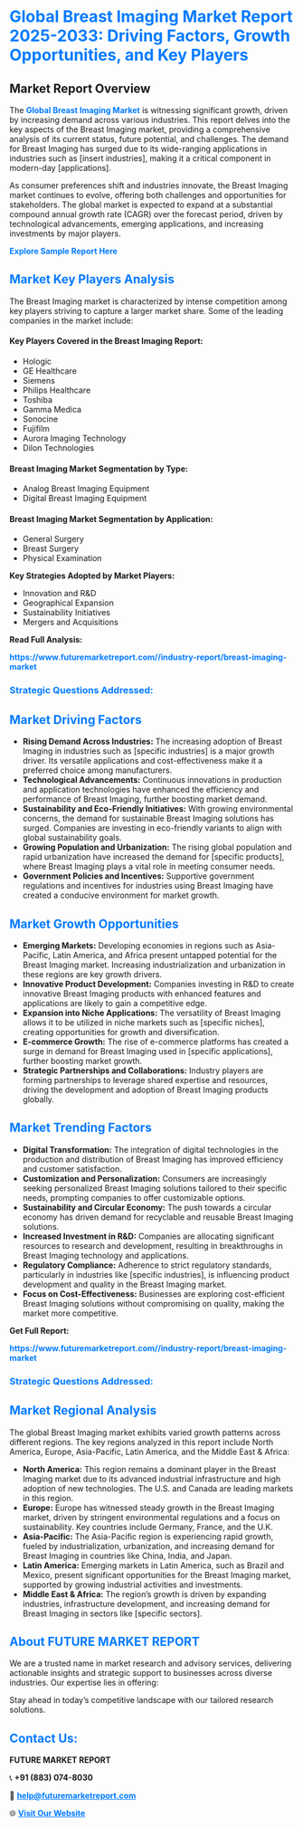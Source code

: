 <h1 style="color: #007BFF;">Global Breast Imaging Market Report 2025-2033: Driving Factors, Growth Opportunities, and Key Players</h1>

<section id="overview">
<h2>Market Report Overview</h2>
<p>The <a href="https://www.futuremarketreport.com//industry-report/breast-imaging-market" style="color: #007BFF; text-decoration: none;"><strong>Global Breast Imaging Market</strong></a> is witnessing significant growth, driven by increasing demand across various industries. This report delves into the key aspects of the Breast Imaging market, providing a comprehensive analysis of its current status, future potential, and challenges. The demand for Breast Imaging has surged due to its wide-ranging applications in industries such as [insert industries], making it a critical component in modern-day [applications].</p>
<p>As consumer preferences shift and industries innovate, the Breast Imaging market continues to evolve, offering both challenges and opportunities for stakeholders. The global market is expected to expand at a substantial compound annual growth rate (CAGR) over the forecast period, driven by technological advancements, emerging applications, and increasing investments by major players.</p>
</section>

<section id="overview">
<p><a href="https://www.futuremarketreport.com//request-sample/reportId=91311" style="color: #007BFF; text-decoration: none;"><strong>Explore Sample Report Here</strong></a></p>
</section>

<section id="key-players">
<h2 style="color: #007BFF;">Market Key Players Analysis</h2>
<p>The Breast Imaging market is characterized by intense competition among key players striving to capture a larger market share. Some of the leading companies in the market include:</p>
<h4>Key Players Covered in the Breast Imaging Report:</h4>
<ul><li>Hologic</li><li>GE Healthcare</li><li>Siemens</li><li>Philips Healthcare</li><li>Toshiba</li><li>Gamma Medica</li><li>Sonocine</li><li>Fujifilm</li><li>Aurora Imaging Technology</li><li>Dilon Technologies</li></ul>
<h4>Breast Imaging Market Segmentation by Type:</h4>
<ul><li>Analog Breast Imaging Equipment</li><li>Digital Breast Imaging Equipment</li></ul>

<h4>Breast Imaging Market Segmentation by Application:</h4>
<ul><li>General Surgery</li><li>Breast Surgery</li><li>Physical Examination</li></ul>
<p><strong>Key Strategies Adopted by Market Players:</strong></p>
<ul>
<li>Innovation and R&D</li>
<li>Geographical Expansion</li>
<li>Sustainability Initiatives</li>
<li>Mergers and Acquisitions</li>
</ul>
</section>

<section>
<p><strong>Read Full Analysis: </strong></p><a href="https://www.futuremarketreport.com//industry-report/breast-imaging-market" style="color: #007BFF; text-decoration: none;"><strong>https://www.futuremarketreport.com//industry-report/breast-imaging-market</strong></a>
<h3 style="color: #007BFF;">Strategic Questions Addressed:</h3>
</section>

<section id="driving-factors">
<h2 style="color: #007BFF;">Market Driving Factors</h2>
<ul>
<li><strong>Rising Demand Across Industries:</strong> The increasing adoption of Breast Imaging in industries such as [specific industries] is a major growth driver. Its versatile applications and cost-effectiveness make it a preferred choice among manufacturers.</li>
<li><strong>Technological Advancements:</strong> Continuous innovations in production and application technologies have enhanced the efficiency and performance of Breast Imaging, further boosting market demand.</li>
<li><strong>Sustainability and Eco-Friendly Initiatives:</strong> With growing environmental concerns, the demand for sustainable Breast Imaging solutions has surged. Companies are investing in eco-friendly variants to align with global sustainability goals.</li>
<li><strong>Growing Population and Urbanization:</strong> The rising global population and rapid urbanization have increased the demand for [specific products], where Breast Imaging plays a vital role in meeting consumer needs.</li>
<li><strong>Government Policies and Incentives:</strong> Supportive government regulations and incentives for industries using Breast Imaging have created a conducive environment for market growth.</li>
</ul>
</section>

<section id="growth-opportunities">
<h2 style="color: #007BFF;">Market Growth Opportunities</h2>
<ul>
<li><strong>Emerging Markets:</strong> Developing economies in regions such as Asia-Pacific, Latin America, and Africa present untapped potential for the Breast Imaging market. Increasing industrialization and urbanization in these regions are key growth drivers.</li>
<li><strong>Innovative Product Development:</strong> Companies investing in R&D to create innovative Breast Imaging products with enhanced features and applications are likely to gain a competitive edge.</li>
<li><strong>Expansion into Niche Applications:</strong> The versatility of Breast Imaging allows it to be utilized in niche markets such as [specific niches], creating opportunities for growth and diversification.</li>
<li><strong>E-commerce Growth:</strong> The rise of e-commerce platforms has created a surge in demand for Breast Imaging used in [specific applications], further boosting market growth.</li>
<li><strong>Strategic Partnerships and Collaborations:</strong> Industry players are forming partnerships to leverage shared expertise and resources, driving the development and adoption of Breast Imaging products globally.</li>
</ul>
</section>

<section id="trending-factors">
<h2 style="color: #007BFF;">Market Trending Factors</h2>
<ul>
<li><strong>Digital Transformation:</strong> The integration of digital technologies in the production and distribution of Breast Imaging has improved efficiency and customer satisfaction.</li>
<li><strong>Customization and Personalization:</strong> Consumers are increasingly seeking personalized Breast Imaging solutions tailored to their specific needs, prompting companies to offer customizable options.</li>
<li><strong>Sustainability and Circular Economy:</strong> The push towards a circular economy has driven demand for recyclable and reusable Breast Imaging solutions.</li>
<li><strong>Increased Investment in R&D:</strong> Companies are allocating significant resources to research and development, resulting in breakthroughs in Breast Imaging technology and applications.</li>
<li><strong>Regulatory Compliance:</strong> Adherence to strict regulatory standards, particularly in industries like [specific industries], is influencing product development and quality in the Breast Imaging market.</li>
<li><strong>Focus on Cost-Effectiveness:</strong> Businesses are exploring cost-efficient Breast Imaging solutions without compromising on quality, making the market more competitive.</li>
</ul>
</section>

<section>
<p><strong>Get Full Report: </strong></p><a href="https://www.futuremarketreport.com//industry-report/breast-imaging-market" style="color: #007BFF; text-decoration: none;"><strong>https://www.futuremarketreport.com//industry-report/breast-imaging-market</strong></a>
<h3 style="color: #007BFF;">Strategic Questions Addressed:</h3>
</section>


<section id="regional-analysis">
<h2 style="color: #007BFF;">Market Regional Analysis</h2>
<p>The global Breast Imaging market exhibits varied growth patterns across different regions. The key regions analyzed in this report include North America, Europe, Asia-Pacific, Latin America, and the Middle East & Africa:</p>
<ul>
<li><strong>North America:</strong> This region remains a dominant player in the Breast Imaging market due to its advanced industrial infrastructure and high adoption of new technologies. The U.S. and Canada are leading markets in this region.</li>
<li><strong>Europe:</strong> Europe has witnessed steady growth in the Breast Imaging market, driven by stringent environmental regulations and a focus on sustainability. Key countries include Germany, France, and the U.K.</li>
<li><strong>Asia-Pacific:</strong> The Asia-Pacific region is experiencing rapid growth, fueled by industrialization, urbanization, and increasing demand for Breast Imaging in countries like China, India, and Japan.</li>
<li><strong>Latin America:</strong> Emerging markets in Latin America, such as Brazil and Mexico, present significant opportunities for the Breast Imaging market, supported by growing industrial activities and investments.</li>
<li><strong>Middle East & Africa:</strong> The region’s growth is driven by expanding industries, infrastructure development, and increasing demand for Breast Imaging in sectors like [specific sectors].</li>
</ul>
</section>

<footer>
<h2 style="color: #007BFF;">About FUTURE MARKET REPORT</h2>
<p>We are a trusted name in market research and advisory services, delivering actionable insights and strategic support to businesses across diverse industries. Our expertise lies in offering:</p>

<p>Stay ahead in today’s competitive landscape with our tailored research solutions.</p>

<h2 style="color: #007BFF;">Contact Us:</h2>
<p><strong>FUTURE MARKET REPORT</strong></p>
<p>📞 <strong>+91 (883) 074-8030</strong></p>
<p>📧 <strong><a href="mailto:help@futuremarketreport.com" style="color: #007BFF;">help@futuremarketreport.com</a></strong></p>
<p>🌐 <strong><a href="https://www.futuremarketreport.com/" style="color: #007BFF;">Visit Our Website</a></strong></p>
</footer>